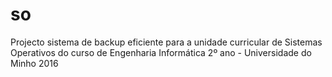 # so
Projecto sistema de backup eficiente para a unidade curricular de Sistemas Operativos do curso de Engenharia Informática 2º ano - Universidade do Minho 2016
